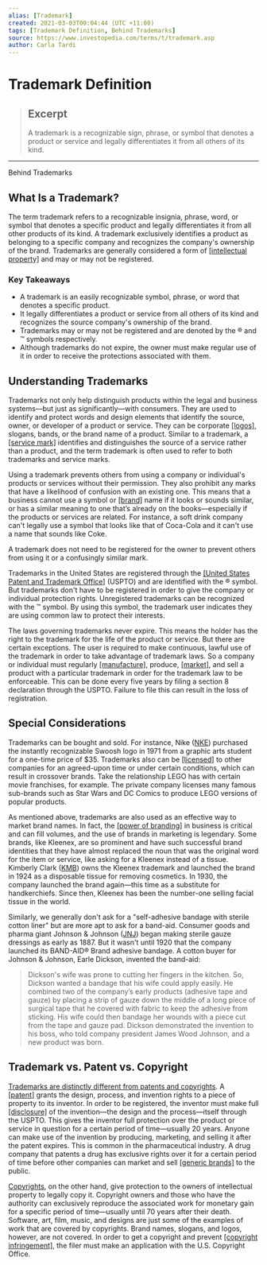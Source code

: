 ```yaml
---
alias: [Trademark]
created: 2021-03-03T00:04:44 (UTC +11:00)
tags: [Trademark Definition, Behind Trademarks]
source: https://www.investopedia.com/terms/t/trademark.asp
author: Carla Tardi
---
```


# Trademark Definition

> ## Excerpt
> A trademark is a recognizable sign, phrase, or symbol that denotes a product or service and legally differentiates it from all others of its kind.

---

Behind Trademarks
## What Is a Trademark?

The term trademark refers to a recognizable insignia, phrase, word, or symbol that denotes a specific product and legally differentiates it from all other products of its kind. A trademark exclusively identifies a product as belonging to a specific company and recognizes the company's ownership of the brand. Trademarks are generally considered a form of [[intellectual property]](https://www.investopedia.com/terms/i/intellectualproperty.asp) and may or may not be registered.

### Key Takeaways

-   A trademark is an easily recognizable symbol, phrase, or word that denotes a specific product.
-   It legally differentiates a product or service from all others of its kind and recognizes the source company's ownership of the brand.
-   Trademarks may or may not be registered and are denoted by the ® and ™ symbols respectively.
-   Although trademarks do not expire, the owner must make regular use of it in order to receive the protections associated with them.

## Understanding Trademarks

Trademarks not only help distinguish products within the legal and business systems—but just as significantly—with consumers. They are used to identify and protect words and design elements that identify the source, owner, or developer of a product or service. They can be corporate [[logos]](https://www.investopedia.com/terms/l/logo.asp), slogans, bands, or the brand name of a product. Similar to a trademark, a [[service mark]](https://www.investopedia.com/terms/s/service-mark.asp) identifies and distinguishes the source of a service rather than a product, and the term trademark is often used to refer to both trademarks and service marks.

Using a trademark prevents others from using a company or individual's products or services without their permission. They also prohibit any marks that have a likelihood of confusion with an existing one. This means that a business cannot use a symbol or [[brand]](https://www.investopedia.com/terms/b/brand.asp) name if it looks or sounds similar, or has a similar meaning to one that’s already on the books—especially if the products or services are related. For instance, a soft drink company can't legally use a symbol that looks like that of Coca-Cola and it can't use a name that sounds like Coke.

A trademark does not need to be registered for the owner to prevent others from using it or a confusingly similar mark.

Trademarks in the United States are registered through the [[United States Patent and Trademark Office]](https://www.uspto.gov/) (USPTO) and are identified with the ® symbol. But trademarks don't have to be registered in order to give the company or individual protection rights. Unregistered trademarks can be recognized with the ™ symbol. By using this symbol, the trademark user indicates they are using common law to protect their interests.

The laws governing trademarks never expire. This means the holder has the right to the trademark for the life of the product or service. But there are certain exceptions. The user is required to make continuous, lawful use of the trademark in order to take advantage of trademark laws. So a company or individual must regularly [[manufacture]](https://www.investopedia.com/terms/m/manufacturing.asp), produce, [[market]](https://www.investopedia.com/terms/m/marketing.asp), and sell a product with a particular trademark in order for the trademark law to be enforceable. This can be done every five years by filing a section 8 declaration through the USPTO. Failure to file this can result in the loss of registration.

## Special Considerations

Trademarks can be bought and sold. For instance, Nike ([NKE](https://www.investopedia.com/markets/quote?tvwidgetsymbol=nke)) purchased the instantly recognizable Swoosh logo in 1971 from a graphic arts student for a one-time price of $35. Trademarks also can be [[licensed]](https://www.investopedia.com/terms/l/licensing-agreement.asp) to other companies for an agreed-upon time or under certain conditions, which can result in crossover brands. Take the relationship LEGO has with certain movie franchises, for example. The private company licenses many famous sub-brands such as Star Wars and DC Comics to produce LEGO versions of popular products.

As mentioned above, trademarks are also used as an effective way to market brand names. In fact, the [[power of branding]](https://www.investopedia.com/articles/financial-theory/11/branding-ultimate-economic-moat.asp) in business is critical and can fill volumes, and the use of brands in marketing is legendary. Some brands, like Kleenex, are so prominent and have such successful brand identities that they have almost replaced the noun that was the original word for the item or service, like asking for a Kleenex instead of a tissue. Kimberly Clark ([KMB](https://www.investopedia.com/markets/quote?tvwidgetsymbol=kmb)) owns the Kleenex trademark and launched the brand in 1924 as a disposable tissue for removing cosmetics. In 1930, the company launched the brand again—this time as a substitute for handkerchiefs. Since then, Kleenex has been the number-one selling facial tissue in the world.

Similarly, we generally don't ask for a "self-adhesive bandage with sterile cotton liner" but are more apt to ask for a band-aid. Consumer goods and pharma giant Johnson & Johnson ([JNJ](https://www.investopedia.com/markets/quote?tvwidgetsymbol=jnj)) began making sterile gauze dressings as early as 1887. But it wasn't until 1920 that the company launched its BAND-AID® Brand adhesive bandage. A cotton buyer for Johnson & Johnson, Earle Dickson, invented the band-aid:

> Dickson's wife was prone to cutting her fingers in the kitchen. So, Dickson wanted a bandage that his wife could apply easily. He combined two of the company’s early products (adhesive tape and gauze) by placing a strip of gauze down the middle of a long piece of surgical tape that he covered with fabric to keep the adhesive from sticking. His wife could then bandage her wounds with a piece cut from the tape and gauze pad. Dickson demonstrated the invention to his boss, who told company president James Wood Johnson, and a new product was born.

## Trademark vs. Patent vs. Copyright

[Trademarks are distinctly different from patents and copyrights](https://www.investopedia.com/articles/investing/111014/patents-trademarks-and-copyrights-basics.asp). A [[patent]](https://www.investopedia.com/terms/p/patent.asp) grants the design, process, and invention rights to a piece of property to its inventor. In order to be registered, the inventor must make full [[disclosure]](https://www.investopedia.com/terms/d/disclosure.asp) of the invention—the design and the process—itself through the USPTO. This gives the inventor full protection over the product or service in question for a certain period of time—usually 20 years. Anyone can make use of the invention by producing, marketing, and selling it after the patent expires. This is common in the pharmaceutical industry. A drug company that patents a drug has exclusive rights over it for a certain period of time before other companies can market and sell [[generic brands]](https://www.investopedia.com/terms/g/generic-brand.asp) to the public.

[Copyrights](https://www.investopedia.com/terms/c/copyright.asp), on the other hand, give protection to the owners of intellectual property to legally copy it. Copyright owners and those who have the authority can exclusively reproduce the associated work for monetary gain for a specific period of time—usually until 70 years after their death. Software, art, film, music, and designs are just some of the examples of work that are covered by copyrights. Brand names, slogans, and logos, however, are not covered. In order to get a copyright and prevent [[copyright infringement]](https://www.investopedia.com/terms/c/copyright-infringement.asp), the filer must make an application with the U.S. Copyright Office.
